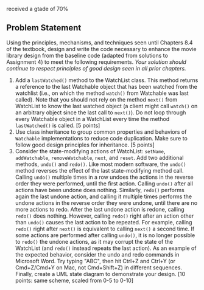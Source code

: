 received a gtade of 70%

## Problem Statement

Using the principles, mechanisms, and techniques seen until Chapters 8.4 of the textbook, design and write the code necessary to enhance the movie library design from the baseline code (adapted from solutions to Assignment 4) to meet the following requirements. *Your solution should continue to respect principles of good design seen in all prior chapters.*

1. Add a `lastWatched()` method to the WatchList class. This method returns a reference to the last Watchable object that has been watched from the watchlist (i.e., on which the method `watch()` from Watchable was last called). Note that you should not rely on the method `next()` from WatchList to know the last watched object (a client might call `watch()` on an arbitrary object since the last call to `next()`). Do not loop through every Watchable object in a WatchList every time the method `lastWatched()` is called. [5 points]
2. Use class inheritance to group common properties and behaviors of `Watchable` implementations to reduce code duplication. Make sure to follow good design principles for inheritance. [5 points]
3. Consider the state-modifying actions of WatchList: `setName`, `addWatchable`, `removeWatchable`, `next`, and `reset`. Add two additional methods, `undo()` and `redo()`. Like most modern software, the `undo()` method reverses the effect of the last state-modifying method call. Calling `undo()` multiple times in a row undoes the actions in the reverse order they were performed, until the first action. Calling `undo()` after all actions have been undone does nothing. Similarly, `redo()` performs again the last undone action, and calling it multiple times performs the undone actions in the reverse order they were undone, until there are no more actions to redo. After the last undone action is redone, calling `redo()` does nothing. However, calling `redo()` right after an action other than `undo()` causes the last action to be repeated. For example, calling `redo()` right after `next()` is equivalent to calling `next()` a second time. If some actions are performed after calling `undo()`, it is no longer possible to `redo()` the undone actions, as it may corrupt the state of the WatchList (and `redo()` instead repeats the last action). As an example of the expected behavior, consider the undo and redo commands in Microsoft Word. Try typing "ABC", then hit Ctrl+Z and Ctrl+Y (or Cmd+Z/Cmd+Y on Mac, not Cmd+Shift+Z) in different sequences. Finally, create a UML state diagram to demonstrate your design. [10 points: same scheme, scaled from 0-5 to 0-10]

